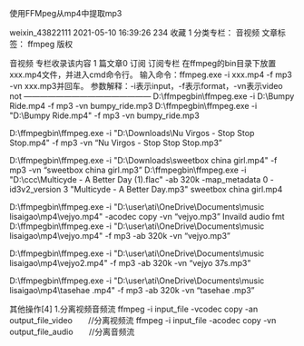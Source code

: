使用FFMpeg从mp4中提取mp3

weixin_43822111 2021-05-10 16:39:26  234  收藏 1
分类专栏： 音视频 文章标签： ffmpeg
版权

音视频
专栏收录该内容
1 篇文章0 订阅
订阅专栏
在ffmpeg的bin目录下放置xxx.mp4文件，并进入cmd命令行。
输入命令：ffmpeg.exe -i xxx.mp4 -f mp3 -vn xxx.mp3并回车。
参数解释：-i表示input，-f表示format，-vn表示video not
————————————————
D:\ffmpegbin\ffmpeg.exe -i D:\Bumpy Ride.mp4 -f mp3 -vn  bumpy_ride.mp3
D:\ffmpegbin\ffmpeg.exe -i "D:\Bumpy Ride.mp4" -f mp3 -vn  bumpy_ride.mp3

D:\ffmpegbin\ffmpeg.exe -i "D:\Downloads\Nu Virgos - Stop Stop Stop.mp4" -f mp3 -vn  “Nu Virgos - Stop Stop Stop.mp3”

D:\ffmpegbin\ffmpeg.exe -i "D:\Downloads\sweetbox china girl.mp4" -f mp3 -vn  “sweetbox china girl.mp3”
D:\ffmpegbin\ffmpeg.exe -i "D:\ccc\Multicyde - A Better Day (1).flac" -ab 320k -map_metadata 0 -id3v2_version 3 "Multicyde - A Better Day.mp3"
sweetbox china girl.mp4


D:\ffmpegbin\ffmpeg.exe -i "D:\user\ati\OneDrive\Documents\music lisaigao\mp4\vejyo.mp4"  -acodec copy -vn  “vejyo.mp3”
Invaild audio fmt
D:\ffmpegbin\ffmpeg.exe -i "D:\user\ati\OneDrive\Documents\music lisaigao\mp4\vejyo.mp4"  -f mp3 -ab 320k -vn  “vejyo.mp3”

D:\ffmpegbin\ffmpeg.exe -i "D:\user\ati\OneDrive\Documents\music lisaigao\mp4\vejyo2.mp4"  -f mp3 -ab 320k -vn  “vejyo 37s.mp3”


D:\ffmpegbin\ffmpeg.exe -i "D:\user\ati\OneDrive\Documents\music lisaigao\mp4\tasehae .mp4"  -f mp3 -ab 320k -vn  “tasehae .mp3”

其他操作[4]
1.分离视频音频流
ffmpeg -i input_file -vcodec copy -an output_file_video　　//分离视频流
ffmpeg -i input_file -acodec copy -vn output_file_audio　　//分离音频流

